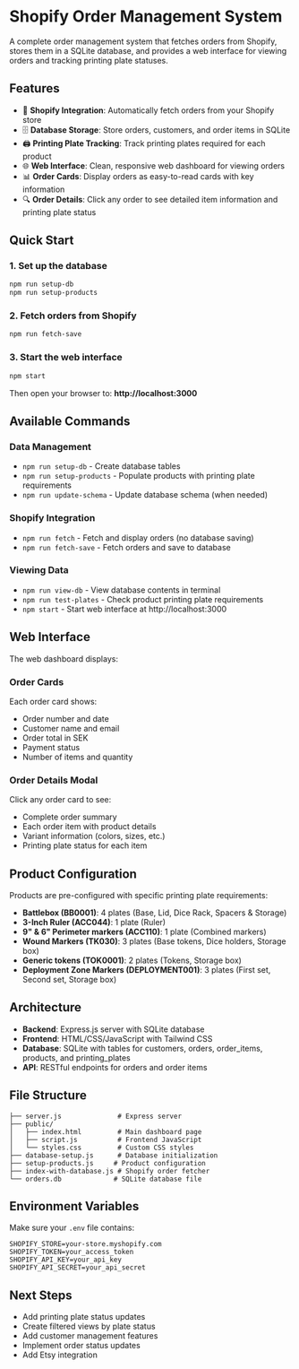 # Shopify Order Management System

A complete order management system that fetches orders from Shopify, stores them in a SQLite database, and provides a web interface for viewing orders and tracking printing plate statuses.

## Features

- 🛒 **Shopify Integration**: Automatically fetch orders from your Shopify store
- 🗄️ **Database Storage**: Store orders, customers, and order items in SQLite
- 🖨️ **Printing Plate Tracking**: Track printing plates required for each product
- 🌐 **Web Interface**: Clean, responsive web dashboard for viewing orders
- 📊 **Order Cards**: Display orders as easy-to-read cards with key information
- 🔍 **Order Details**: Click any order to see detailed item information and printing plate status

## Quick Start

### 1. Set up the database
```bash
npm run setup-db
npm run setup-products
```

### 2. Fetch orders from Shopify
```bash
npm run fetch-save
```

### 3. Start the web interface
```bash
npm start
```

Then open your browser to: **http://localhost:3000**

## Available Commands

### Data Management
- `npm run setup-db` - Create database tables
- `npm run setup-products` - Populate products with printing plate requirements
- `npm run update-schema` - Update database schema (when needed)

### Shopify Integration
- `npm run fetch` - Fetch and display orders (no database saving)
- `npm run fetch-save` - Fetch orders and save to database

### Viewing Data
- `npm run view-db` - View database contents in terminal
- `npm run test-plates` - Check product printing plate requirements
- `npm start` - Start web interface at http://localhost:3000

## Web Interface

The web dashboard displays:

### Order Cards
Each order card shows:
- Order number and date
- Customer name and email
- Order total in SEK
- Payment status
- Number of items and quantity

### Order Details Modal
Click any order card to see:
- Complete order summary
- Each order item with product details
- Variant information (colors, sizes, etc.)
- Printing plate status for each item

## Product Configuration

Products are pre-configured with specific printing plate requirements:

- **Battlebox (BB0001)**: 4 plates (Base, Lid, Dice Rack, Spacers & Storage)
- **3-Inch Ruler (ACC044)**: 1 plate (Ruler)
- **9" & 6" Perimeter markers (ACC110)**: 1 plate (Combined markers)
- **Wound Markers (TK030)**: 3 plates (Base tokens, Dice holders, Storage box)
- **Generic tokens (TOK0001)**: 2 plates (Tokens, Storage box)
- **Deployment Zone Markers (DEPLOYMENT001)**: 3 plates (First set, Second set, Storage box)

## Architecture

- **Backend**: Express.js server with SQLite database
- **Frontend**: HTML/CSS/JavaScript with Tailwind CSS
- **Database**: SQLite with tables for customers, orders, order_items, products, and printing_plates
- **API**: RESTful endpoints for orders and order items

## File Structure

```
├── server.js              # Express server
├── public/
│   ├── index.html         # Main dashboard page
│   ├── script.js          # Frontend JavaScript
│   └── styles.css         # Custom CSS styles
├── database-setup.js      # Database initialization
├── setup-products.js     # Product configuration
├── index-with-database.js # Shopify order fetcher
└── orders.db             # SQLite database file
```

## Environment Variables

Make sure your `.env` file contains:
```
SHOPIFY_STORE=your-store.myshopify.com
SHOPIFY_TOKEN=your_access_token
SHOPIFY_API_KEY=your_api_key
SHOPIFY_API_SECRET=your_api_secret
```

## Next Steps

- Add printing plate status updates
- Create filtered views by plate status
- Add customer management features
- Implement order status updates
- Add Etsy integration
